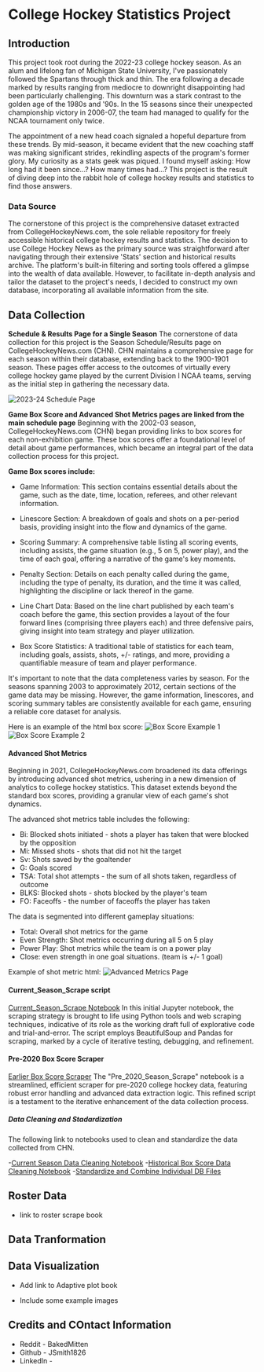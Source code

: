 # College Hockey Statistics Project

## Introduction
This project took root during the 2022-23 college hockey season. As an alum and lifelong fan of Michigan State University, I've passionately followed the Spartans through thick and thin. The era following a decade marked by results ranging from mediocre to downright disappointing had been particularly challenging. This downturn was a stark contrast to the golden age of the 1980s and '90s. In the 15 seasons since their unexpected championship victory in 2006-07, the team had managed to qualify for the NCAA tournament only twice.

The appointment of a new head coach signaled a hopeful departure from these trends. By mid-season, it became evident that the new coaching staff was making significant strides, rekindling aspects of the program's former glory. My curiosity as a stats geek was piqued. I found myself asking: How long had it been since...? How many times had...? This project is the result of diving deep into the rabbit hole of college hockey results and statistics to find those answers.


### Data Source
The cornerstone of this project is the comprehensive dataset extracted from CollegeHockeyNews.com, the sole reliable repository for freely accessible historical college hockey results and statistics. The decision to use College Hockey News as the primary source was straightforward after navigating through their extensive 'Stats' section and historical results archive. The platform's built-in filtering and sorting tools offered a glimpse into the wealth of data available. However, to facilitate in-depth analysis and tailor the dataset to the project's needs, I decided to construct my own database, incorporating all available information from the site.
<!-- The data used in this project was extracted from CollegeHockeyNews.com using publically available information

When looking for free to access historical college hockey results and statistics if was clear there was only one viable source, College Hockey News.

Just a few clicks into exploring their 'Stats' section and historical results menu I knew this would was the place I needed to be. The built in filtering and sorting tools available on the site were helpful but I knew to do real analysis I needed to build my own database with any and all information available.  -->


## Data Collection
**Schedule & Results Page for a Single Season**
The cornerstone of data collection for this project is the Season Schedule/Results page on CollegeHockeyNews.com (CHN). CHN maintains a comprehensive page for each season within their database, extending back to the 1900-1901 season. These pages offer access to the outcomes of virtually every college hockey game played by the current Division I NCAA teams, serving as the initial step in gathering the necessary data.

![2023-24 Schedule Page](images/readme/CHN_schdule.png)

**Game Box Score and Advanced Shot Metrics pages are linked from the main schedule page**
Beginning with the 2002-03 season, CollegeHockeyNews.com (CHN) began providing links to box scores for each non-exhibition game. These box scores offer a foundational level of detail about game performances, which became an integral part of the data collection process for this project.

**Game Box scores include:**
- Game Information: This section contains essential details about the game, such as the date, time, location, referees, and other relevant information.

- Linescore Section: A breakdown of goals and shots on a per-period basis, providing insight into the flow and dynamics of the game.

- Scoring Summary: A comprehensive table listing all scoring events, including assists, the game situation (e.g., 5 on 5, power play), and the time of each goal, offering a narrative of the game's key moments.

- Penalty Section: Details on each penalty called during the game, including the type of penalty, its duration, and the time it was called, highlighting the discipline or lack thereof in the game.

- Line Chart Data: Based on the line chart published by each team's coach before the game, this section provides a layout of the four forward lines (comprising three players each) and three defensive pairs, giving insight into team strategy and player utilization.

- Box Score Statistics: A traditional table of statistics for each team, including goals, assists, shots, +/- ratings, and more, providing a quantifiable measure of team and player performance.

It's important to note that the data completeness varies by season. For the seasons spanning 2003 to approximately 2012, certain sections of the game data may be missing. However, the game information, linescores, and scoring summary tables are consistently available for each game, ensuring a reliable core dataset for analysis.

Here is an example of the html box score:
![Box Score Example 1](images/readme/CHN_box1.png)
![Box Score Example 2](images/readme/CHN_box2.png)


#### Advanced Shot Metrics
Beginning in 2021, CollegeHockeyNews.com broadened its data offerings by introducing advanced shot metrics, ushering in a new dimension of analytics to college hockey statistics. This dataset extends beyond the standard box scores, providing a granular view of each game's shot dynamics.

The advanced shot metrics table includes the following:

- Bi: Blocked shots initiated - shots a player has taken that were blocked by the opposition
- Mi: Missed shots - shots that did not hit the target
- Sv: Shots saved by the goaltender
- G: Goals scored
- TSA: Total shot attempts - the sum of all shots taken, regardless of outcome
- BLKS: Blocked shots - shots blocked by the player's team
- FO: Faceoffs - the number of faceoffs the player has taken

The data is segmented into different gameplay situations:
- Total: Overall shot metrics for the game
- Even Strength: Shot metrics occurring during all 5 on 5 play
- Power Play: Shot metrics while the team is on a power play
- Close: even strength in one goal situations. (team is +/- 1 goal)

Example of shot metric html:
![Advanced Metrics Page](images/readme/CHN_box3.png)
    

#### Current_Season_Scrape script
[Current_Season_Scrape Notebook](workbook/Current_season_scrape.ipynb)
In this initial Jupyter notebook, the scraping strategy is brought to life using Python tools and web scraping techniques, indicative of its role as the working draft full of explorative code and trial-and-error. The script employs BeautifulSoup and Pandas for scraping, marked by a cycle of iterative testing, debugging, and refinement.

#### Pre-2020 Box Score Scraper
[Earlier Box Score Scraper](workbook/Pre_2020_Season_Scrape.ipynb)
The "Pre_2020_Season_Scrape" notebook is a streamlined, efficient scraper for pre-2020 college hockey data, featuring robust error handling and advanced data extraction logic. This refined script is a testament to the iterative enhancement of the data collection process.

##### Data Cleaning and Stadardization
The following link to notebooks used to clean and standardize the data collected from CHN. 

-[Current Season Data Cleaning Notebook](/workbook/Current_season_DB_clean.ipynb)
-[Historical Box Score Data Cleaning Notebook](/workbook/Pre_2020_Box_Score_Clean.ipynb)
-[Standardize and Combine Individual DB Files](/workbook/DB_CORRECT_AND_TRANSFORM.ipynb)




## Roster Data

- link to roster scrape book
    




## Data Tranformation


## Data Visualization
- Add link to Adaptive plot book

- Include some example images

## Credits and COntact Information
- Reddit - BakedMitten
- Github - JSmith1826
- LinkedIn - 